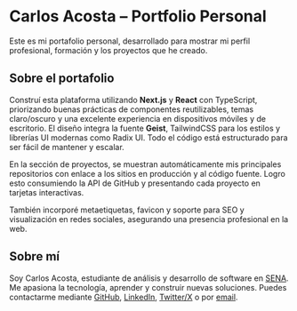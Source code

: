# Carlos Acosta – Portfolio Personal

Este es mi portafolio personal, desarrollado para mostrar mi perfil profesional, formación y los proyectos que he creado.

## Sobre el portafolio

Construí esta plataforma utilizando **Next.js** y **React** con TypeScript, priorizando buenas prácticas de componentes reutilizables, temas claro/oscuro y una excelente experiencia en dispositivos móviles y de escritorio. El diseño integra la fuente **Geist**, TailwindCSS para los estilos y librerías UI modernas como Radix UI. Todo el código está estructurado para ser fácil de mantener y escalar.

En la sección de proyectos, se muestran automáticamente mis principales repositorios con enlace a los sitios en producción y al código fuente. Logro esto consumiendo la API de GitHub y presentando cada proyecto en tarjetas interactivas.

También incorporé metaetiquetas, favicon y soporte para SEO y visualización en redes sociales, asegurando una presencia profesional en la web.

## Sobre mí

Soy Carlos Acosta, estudiante de análisis y desarrollo de software en [SENA](https://www.sena.edu.co/es-co/Paginas/default.aspx). Me apasiona la tecnología, aprender y construir nuevas soluciones. Puedes contactarme mediante [GitHub](https://github.com/Carlosaac23), [LinkedIn](https://www.linkedin.com/in/carlos-acosta-7aa448263/), [Twitter/X](https://x.com/Carlosaac23) o por [email](mailto:carlosaac232001@gmail.com).
